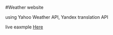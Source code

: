 #Weather website

using Yahoo Weather API, Yandex translation API

live eaxmple [Here](https://weather.911aka911.me/)